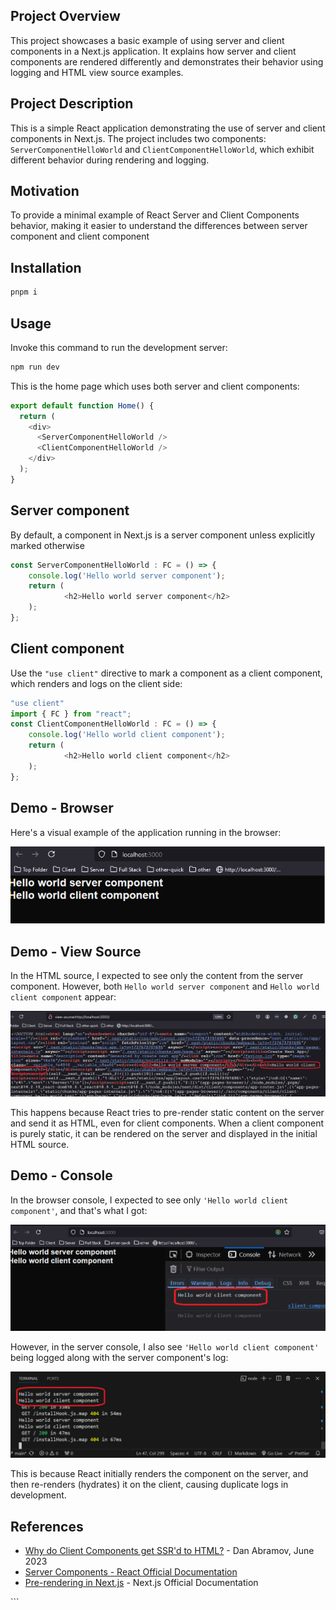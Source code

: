 <h2>Project Overview</h2>
<p>This project showcases a basic example of using server and client components in a Next.js application. It explains how server and client components are rendered differently and demonstrates their behavior using logging and HTML view source examples.</p>

<h2>Project Description</h2>
<p>This is a simple React application demonstrating the use of server and client components in Next.js. The project includes two components: <code>ServerComponentHelloWorld</code> and <code>ClientComponentHelloWorld</code>, which exhibit different behavior during rendering and logging.</p>

<h2>Motivation</h2>
<p>To provide a minimal example of React Server and Client Components behavior, making it easier to understand the differences between server component and client component</p>


<h2>Installation</h2>

```bash
pnpm i
```


<h2 id="usage">Usage</h2>
 <p>Invoke this command to run the development server:</p>

```bash
npm run dev
```

This is the home page which uses both server and client components:

```ts
export default function Home() {
  return (
    <div>
      <ServerComponentHelloWorld />
      <ClientComponentHelloWorld />
    </div>
  );
}
```


<h2>Server component</h2>
By default, a component in Next.js is a server component unless explicitly marked otherwise

```ts
const ServerComponentHelloWorld : FC = () => {
    console.log('Hello world server component');
    return (
            <h2>Hello world server component</h2>
    );
};
```

<h2>Client component</h2>
<p>Use the <code>"use client"</code> directive to mark a component as a client component, which renders and logs on the client side:</p>

```ts
"use client"
import { FC } from "react";
const ClientComponentHelloWorld : FC = () => {
    console.log('Hello world client component');
    return (
            <h2>Hello world client component</h2>
    );
};
```



<h2>Demo - Browser</h2> <p>Here's a visual example of the application running in the browser:</p> <img src='./figs/demo-main.png' alt="Browser demo" /> <h2>Demo - View Source</h2> <p>In the HTML source, I expected to see only the content from the server component. However, both <code>Hello world server component</code> and <code>Hello world client component</code> appear:</p> <img src='./figs/view-source-open-issue.png' alt="View Source Screenshot" /> <p>This happens because React tries to pre-render static content on the server and send it as HTML, even for client components. When a client component is purely static, it can be rendered on the server and displayed in the initial HTML source.</p> 

<h2>Demo - Console</h2> <p>In the browser console, I expected to see only <code>'Hello world client component'</code>, and that's what I got:</p> <img src='./figs/console-log-browser.png' alt="Browser Console Screenshot" /> <p>However, in the server console, I also see <code>'Hello world client component'</code> being logged along with the server component's log:</p> <img src='./figs/vscode-server-console.png' alt="Server Console Screenshot" /> <p>This is because React initially renders the component on the server, and then re-renders (hydrates) it on the client, causing duplicate logs in development.</p> 

<h2 id="references">References</h2> <ul> <li><a href='https://github.com/reactwg/server-components/discussions/4'> Why do Client Components get SSR'd to HTML?</a> - Dan Abramov, June 2023</li> <li><a href='https://react.dev/reference/rsc/server-components'>Server Components - React Official Documentation</a></li> <li><a href='https://nextjs.org/docs/basic-features/pages#pre-rendering'>Pre-rendering in Next.js</a> - Next.js Official Documentation</li> </ul> ```

